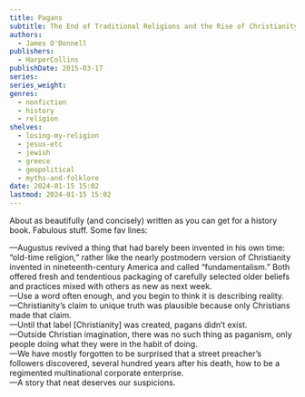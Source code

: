 ```yaml
---
title: Pagans
subtitle: The End of Traditional Religions and the Rise of Christianity
authors:
  - James O'Donnell
publishers:
  - HarperCollins
publishDate: 2015-03-17
series: 
series_weight: 
genres:
  - nonfiction
  - history
  - religion
shelves:
  - losing-my-religion
  - jesus-etc
  - jewish
  - greece
  - geopolitical
  - myths-and-folklore
date: 2024-01-15 15:02
lastmod: 2024-01-15 15:02
---
```

About as beautifully (and concisely) written as you can get for a history book. Fabulous stuff. Some fav lines:  
  
—Augustus revived a thing that had barely been invented in his own time: “old-time religion,” rather like the nearly postmodern version of Christianity invented in nineteenth-century America and called “fundamentalism.” Both offered fresh and tendentious packaging of carefully selected older beliefs and practices mixed with others as new as next week.  
—Use a word often enough, and you begin to think it is describing reality.  
—Christianity’s claim to unique truth was plausible because only Christians made that claim.  
—Until that label \[Christianity] was created, pagans didn’t exist.  
—Outside Christian imagination, there was no such thing as paganism, only people doing what they were in the habit of doing.  
—We have mostly forgotten to be surprised that a street preacher’s followers discovered, several hundred years after his death, how to be a regimented multinational corporate enterprise.  
—A story that neat deserves our suspicions.
